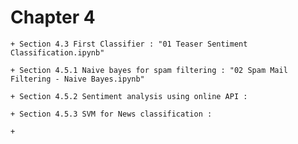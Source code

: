 # Chapter 4

	+ Section 4.3 First Classifier : "01 Teaser Sentiment Classification.ipynb"

	+ Section 4.5.1 Naive bayes for spam filtering : "02 Spam Mail Filtering - Naive Bayes.ipynb"

	+ Section 4.5.2 Sentiment analysis using online API :

	+ Section 4.5.3 SVM for News classification : 

	+ 

